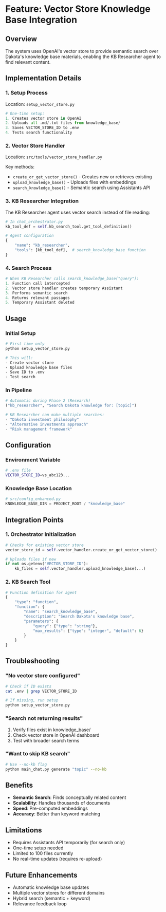 # Feature: Vector Store Knowledge Base Integration

## Overview
The system uses OpenAI's vector store to provide semantic search over Dakota's knowledge base materials, enabling the KB Researcher agent to find relevant content.

## Implementation Details

### 1. **Setup Process**
Location: `setup_vector_store.py`

```python
# One-time setup:
1. Creates vector store in OpenAI
2. Uploads all .md/.txt files from knowledge_base/
3. Saves VECTOR_STORE_ID to .env
4. Tests search functionality
```

### 2. **Vector Store Handler**
Location: `src/tools/vector_store_handler.py`

Key methods:
- `create_or_get_vector_store()` - Creates new or retrieves existing
- `upload_knowledge_base()` - Uploads files with embeddings
- `search_knowledge_base()` - Semantic search using Assistants API

### 3. **KB Researcher Integration**
The KB Researcher agent uses vector search instead of file reading:

```python
# In chat_orchestrator.py
kb_tool_def = self.kb_search_tool.get_tool_definition()

# Agent configuration
{
    "name": "kb_researcher",
    "tools": [kb_tool_def],  # search_knowledge_base function
}
```

### 4. **Search Process**
```python
# When KB Researcher calls search_knowledge_base("query"):
1. Function call intercepted
2. Vector store handler creates temporary Assistant
3. Performs semantic search
4. Returns relevant passages
5. Temporary Assistant deleted
```

## Usage

### Initial Setup
```bash
# First time only
python setup_vector_store.py

# This will:
- Create vector store
- Upload knowledge base files
- Save ID to .env
- Test search
```

### In Pipeline
```python
# Automatic during Phase 2 (Research)
("kb_researcher", "Search Dakota knowledge for: [topic]")

# KB Researcher can make multiple searches:
- "Dakota investment philosophy"
- "Alternative investments approach"
- "Risk management framework"
```

## Configuration

### Environment Variable
```bash
# .env file
VECTOR_STORE_ID=vs_abc123...
```

### Knowledge Base Location
```python
# src/config_enhanced.py
KNOWLEDGE_BASE_DIR = PROJECT_ROOT / "knowledge_base"
```

## Integration Points

### 1. **Orchestrator Initialization**
```python
# Checks for existing vector store
vector_store_id = self.vector_handler.create_or_get_vector_store()

# Uploads files if new
if not os.getenv("VECTOR_STORE_ID"):
    kb_files = self.vector_handler.upload_knowledge_base(...)
```

### 2. **KB Search Tool**
```python
# Function definition for agent
{
    "type": "function",
    "function": {
        "name": "search_knowledge_base",
        "description": "Search Dakota's knowledge base",
        "parameters": {
            "query": {"type": "string"},
            "max_results": {"type": "integer", "default": 6}
        }
    }
}
```

## Troubleshooting

### "No vector store configured"
```bash
# Check if ID exists
cat .env | grep VECTOR_STORE_ID

# If missing, run setup
python setup_vector_store.py
```

### "Search not returning results"
1. Verify files exist in knowledge_base/
2. Check vector store in OpenAI dashboard
3. Test with broader search terms

### "Want to skip KB search"
```bash
# Use --no-kb flag
python main_chat.py generate "topic" --no-kb
```

## Benefits
- **Semantic Search**: Finds conceptually related content
- **Scalability**: Handles thousands of documents
- **Speed**: Pre-computed embeddings
- **Accuracy**: Better than keyword matching

## Limitations
- Requires Assistants API temporarily (for search only)
- One-time setup needed
- Limited to 100 files currently
- No real-time updates (requires re-upload)

## Future Enhancements
- Automatic knowledge base updates
- Multiple vector stores for different domains
- Hybrid search (semantic + keyword)
- Relevance feedback loop